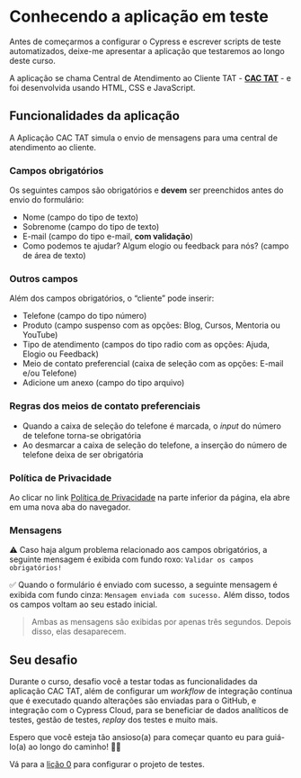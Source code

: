 # Conhecendo a aplicação em teste

Antes de começarmos a configurar o Cypress e escrever scripts de teste automatizados, deixe-me apresentar a aplicação que testaremos ao longo deste curso.

A aplicação se chama Central de Atendimento ao Cliente TAT - [**CAC TAT**](https://cac-tat-v3.s3.eu-central-1.amazonaws.com/index.html) - e foi desenvolvida usando HTML, CSS e JavaScript.

## Funcionalidades da aplicação

A Aplicação CAC TAT simula o envio de mensagens para uma central de atendimento ao cliente.

### Campos obrigatórios

Os seguintes campos são obrigatórios e **devem** ser preenchidos antes do envio do formulário:

- Nome (campo do tipo de texto)
- Sobrenome (campo do tipo de texto)
- E-mail (campo do tipo e-mail, **com validação**)
- Como podemos te ajudar? Algum elogio ou feedback para nós? (campo de área de texto)

### Outros campos

Além dos campos obrigatórios, o “cliente” pode inserir:

- Telefone (campo do tipo número)
- Produto (campo suspenso com as opções: Blog, Cursos, Mentoria ou YouTube)
- Tipo de atendimento (campos do tipo radio com as opções: Ajuda, Elogio ou Feedback)
- Meio de contato preferencial (caixa de seleção com as opções: E-mail e/ou Telefone)
- Adicione um anexo (campo do tipo arquivo)

### Regras dos meios de contato preferenciais

- Quando a caixa de seleção do telefone é marcada, o _input_ do número de telefone torna-se obrigatória
- Ao desmarcar a caixa de seleção do telefone, a inserção do número de telefone deixa de ser obrigatória

### Política de Privacidade

Ao clicar no link [Política de Privacidade](https://cac-tat-v3.s3.eu-central-1.amazonaws.com/privacy.html) na parte inferior da página, ela abre em uma nova aba do navegador.

### Mensagens

⚠️ Caso haja algum problema relacionado aos campos obrigatórios, a seguinte mensagem é exibida com fundo roxo: `Validar os campos obrigatórios!`

✅ Quando o formulário é enviado com sucesso, a seguinte mensagem é exibida com fundo cinza: `Mensagem enviada com sucesso.` Além disso, todos os campos voltam ao seu estado inicial.

> Ambas as mensagens são exibidas por apenas três segundos. Depois disso, elas desaparecem.

## Seu desafio

Durante o curso, desafio você a testar todas as funcionalidades da aplicação CAC TAT, além de configurar um _workflow_ de integração contínua que é executado quando alterações são enviadas para o GitHub, e integração com o Cypress Cloud, para se beneficiar de dados analíticos de testes, gestão de testes, _replay_ dos testes e muito mais.

Espero que você esteja tão ansioso(a) para começar quanto eu para guiá-lo(a) ao longo do caminho! 🧑‍🏫

Vá para a [lição 0](./0.md) para configurar o projeto de testes.
